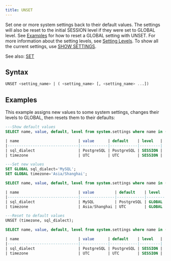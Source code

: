 ```yaml
---
title: UNSET
---
```


Set one or more system settings back to their default values. The settings will also be reset to the initial SESSION level if they were set to GLOBAL level. See [Examples](#examples) for how to reset a GLOBAL setting with UNSET. For more information about the setting levels, see [Setting Levels](show-settings.md#setting-levels). To show all the current settings, use [SHOW SETTINGS](show-settings.md).

See also: [SET](set-global.md)

## Syntax

```sql
UNSET <setting_name> | ( <setting_name> [, <setting_name> ...])
```

## Examples

This example assigns new values to some system settings, changes their levels to GLOBAL, then resets them to their defaults:

```sql
---Show default values
SELECT name, value, default, level from system.settings where name in ('sql_dialect', 'timezone');

| name                          | value      | default    | level   |
|-------------------------------|------------|------------|---------|
| sql_dialect                   | PostgreSQL | PostgreSQL | SESSION |
| timezone                      | UTC        | UTC        | SESSION |

---Set new values
SET GLOBAL sql_dialect='MySQL';
SET GLOBAL timezone='Asia/Shanghai';

SELECT name, value, default, level from system.settings where name in ('sql_dialect', 'timezone');

| name                          | value         | default    | level  |
|-------------------------------|---------------|------------|--------|
| sql_dialect                   | MySQL         | PostgreSQL | GLOBAL |
| timezone                      | Asia/Shanghai | UTC        | GLOBAL |

---Reset to default values
UNSET (timezone, sql_dialect);

SELECT name, value, default, level from system.settings where name in ('sql_dialect', 'timezone');

| name                          | value      | default    | level   |
|-------------------------------|------------|------------|---------|
| sql_dialect                   | PostgreSQL | PostgreSQL | SESSION |
| timezone                      | UTC        | UTC        | SESSION |
```